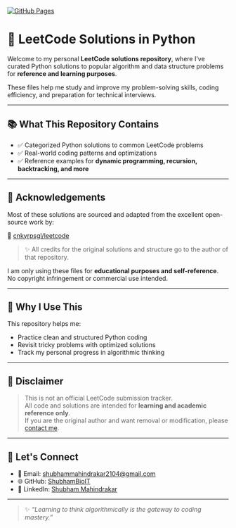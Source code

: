 [![GitHub Pages](https://img.shields.io/badge/View-Site-green)](https://ShubhamBioIT.github.io/LeetCode-Solutions/)
<link rel="stylesheet" href="assets/css/custom.css">


# 🧠 LeetCode Solutions in Python

Welcome to my personal **LeetCode solutions repository**, where I’ve curated Python solutions to popular algorithm and data structure problems for **reference and learning purposes**.

These files help me study and improve my problem-solving skills, coding efficiency, and preparation for technical interviews.

---

## 📚 What This Repository Contains

- ✅ Categorized Python solutions to common LeetCode problems  
- ✅ Real-world coding patterns and optimizations  
- ✅ Reference examples for **dynamic programming, recursion, backtracking, and more**

---

## 🤝 Acknowledgements

Most of these solutions are sourced and adapted from the excellent open-source work by:

🔗 [cnkyrpsgl/leetcode](https://github.com/cnkyrpsgl/leetcode)  
> ✨ All credits for the original solutions and structure go to the author of that repository.

I am only using these files for **educational purposes and self-reference**.  
No copyright infringement or commercial use intended.

---

## 🚀 Why I Use This

This repository helps me:

- Practice clean and structured Python coding
- Revisit tricky problems with optimized solutions
- Track my personal progress in algorithmic thinking

---

## 📌 Disclaimer

> This is not an official LeetCode submission tracker.  
> All code and solutions are intended for **learning and academic reference only**.  
> If you are the original author and want removal or modification, please [contact me](https://github.com/ShubhamBioIT).

---

## 🙌 Let's Connect

- 📧 Email: shubhammahindrakar2104@gmail.com  
- 🌐 GitHub: [ShubhamBioIT](https://github.com/ShubhamBioIT)  
- 💼 LinkedIn: [Shubham Mahindrakar](https://www.linkedin.com/in/shubham-mahindrakar-132394283)

---

> ✨ *“Learning to think algorithmically is the gateway to coding mastery.”*

